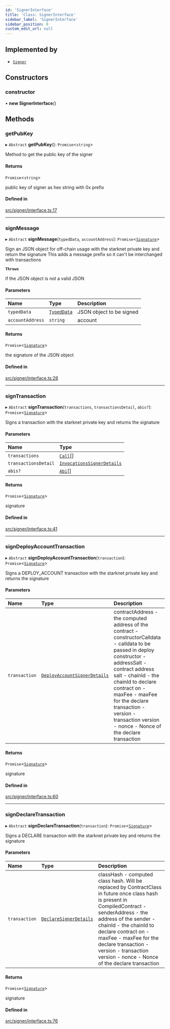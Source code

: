 ```yaml
---
id: 'SignerInterface'
title: 'Class: SignerInterface'
sidebar_label: 'SignerInterface'
sidebar_position: 0
custom_edit_url: null
---
```


## Implemented by

- [`Signer`](Signer.md)

## Constructors

### constructor

• **new SignerInterface**()

## Methods

### getPubKey

▸ `Abstract` **getPubKey**(): `Promise`\<`string`\>

Method to get the public key of the signer

#### Returns

`Promise`\<`string`\>

public key of signer as hex string with 0x prefix

#### Defined in

[src/signer/interface.ts:17](https://github.com/starknet-io/starknet.js/blob/v5.24.3/src/signer/interface.ts#L17)

---

### signMessage

▸ `Abstract` **signMessage**(`typedData`, `accountAddress`): `Promise`\<[`Signature`](../namespaces/types.md#signature)\>

Sign an JSON object for off-chain usage with the starknet private key and return the signature
This adds a message prefix so it can't be interchanged with transactions

**`Throws`**

if the JSON object is not a valid JSON

#### Parameters

| Name             | Type                                            | Description              |
| :--------------- | :---------------------------------------------- | :----------------------- |
| `typedData`      | [`TypedData`](../interfaces/types.TypedData.md) | JSON object to be signed |
| `accountAddress` | `string`                                        | account                  |

#### Returns

`Promise`\<[`Signature`](../namespaces/types.md#signature)\>

the signature of the JSON object

#### Defined in

[src/signer/interface.ts:28](https://github.com/starknet-io/starknet.js/blob/v5.24.3/src/signer/interface.ts#L28)

---

### signTransaction

▸ `Abstract` **signTransaction**(`transactions`, `transactionsDetail`, `abis?`): `Promise`\<[`Signature`](../namespaces/types.md#signature)\>

Signs a transaction with the starknet private key and returns the signature

#### Parameters

| Name                 | Type                                                                          |
| :------------------- | :---------------------------------------------------------------------------- |
| `transactions`       | [`Call`](../namespaces/types.md#call)[]                                       |
| `transactionsDetail` | [`InvocationsSignerDetails`](../interfaces/types.InvocationsSignerDetails.md) |
| `abis?`              | [`Abi`](../namespaces/types.md#abi)[]                                         |

#### Returns

`Promise`\<[`Signature`](../namespaces/types.md#signature)\>

signature

#### Defined in

[src/signer/interface.ts:41](https://github.com/starknet-io/starknet.js/blob/v5.24.3/src/signer/interface.ts#L41)

---

### signDeployAccountTransaction

▸ `Abstract` **signDeployAccountTransaction**(`transaction`): `Promise`\<[`Signature`](../namespaces/types.md#signature)\>

Signs a DEPLOY_ACCOUNT transaction with the starknet private key and returns the signature

#### Parameters

| Name          | Type                                                                              | Description                                                                                                                                                                                                                                                                                                                              |
| :------------ | :-------------------------------------------------------------------------------- | :--------------------------------------------------------------------------------------------------------------------------------------------------------------------------------------------------------------------------------------------------------------------------------------------------------------------------------------- |
| `transaction` | [`DeployAccountSignerDetails`](../namespaces/types.md#deployaccountsignerdetails) | contractAddress - the computed address of the contract - constructorCalldata - calldata to be passed in deploy constructor - addressSalt - contract address salt - chainId - the chainId to declare contract on - maxFee - maxFee for the declare transaction - version - transaction version - nonce - Nonce of the declare transaction |

#### Returns

`Promise`\<[`Signature`](../namespaces/types.md#signature)\>

signature

#### Defined in

[src/signer/interface.ts:60](https://github.com/starknet-io/starknet.js/blob/v5.24.3/src/signer/interface.ts#L60)

---

### signDeclareTransaction

▸ `Abstract` **signDeclareTransaction**(`transaction`): `Promise`\<[`Signature`](../namespaces/types.md#signature)\>

Signs a DECLARE transaction with the starknet private key and returns the signature

#### Parameters

| Name          | Type                                                                  | Description                                                                                                                                                                                                                                                                                                                                     |
| :------------ | :-------------------------------------------------------------------- | :---------------------------------------------------------------------------------------------------------------------------------------------------------------------------------------------------------------------------------------------------------------------------------------------------------------------------------------------- |
| `transaction` | [`DeclareSignerDetails`](../interfaces/types.DeclareSignerDetails.md) | classHash - computed class hash. Will be replaced by ContractClass in future once class hash is present in CompiledContract - senderAddress - the address of the sender - chainId - the chainId to declare contract on - maxFee - maxFee for the declare transaction - version - transaction version - nonce - Nonce of the declare transaction |

#### Returns

`Promise`\<[`Signature`](../namespaces/types.md#signature)\>

signature

#### Defined in

[src/signer/interface.ts:76](https://github.com/starknet-io/starknet.js/blob/v5.24.3/src/signer/interface.ts#L76)
